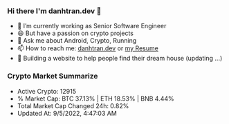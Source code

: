 ### Hi there I'm danhtran.dev 👋

- 🔭 I’m currently working as Senior Software Engineer
- 😄 But have a passion on crypto projects
- 💬 Ask me about Android, Crypto, Running 
- 📫 How to reach me: <a href="https://danhtran.dev" target="_blank">danhtran.dev</a> or <a href="Developer-Resume.pdf" target="_blank">my Resume</a>
- 🌱 Building a website to help people find their dream house (updating ...)

### Crypto Market Summarize
- Active Crypto: 12915
- % Market Cap: BTC 37.13% | ETH 18.53% | BNB 4.44%
- Total Market Cap Changed 24h: 0.82%
- Updated At: 9/5/2022, 4:47:03 AM
